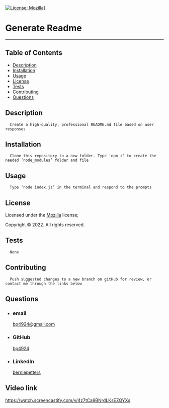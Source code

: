 [![License: Mozilla}](https://img.shields.io/static/v1?label=License&message=Mozilla&color=yellow)](https://choosealicense.com/licenses/mpl-2.0/)
  # Generate Readme            
  ---
  ## Table of Contents
  - [Description](#description)
  - [Installation](#installation)
  - [Usage](#usage)
  - [License](#license)
  - [Tests](#tests)
  - [Contributing](#contributing)
  - [Questions](#questions)  
  
  ## Description 
      Create a high-quality, professional README.md file based on user responses 
  ## Installation 
      Clone this repository to a new folder. Type 'npm i' to create the needed ‘node_modules’ folder and file  
  ## Usage 
      Type ‘node index.js’ in the terminal and respond to the prompts 
  ## License 
        
  Licensed under the [Mozilla](https://choosealicense.com/licenses/mpl-2.0/) license;
  
  Copyright © 2022. All rights reserved.
  ## Tests 
      None
  ## Contributing 
      Push suggested changes to a new branch on gitHub for review, or contact me through the links below 
  
  ## Questions 
  - ### email 
    <a href="mailTo: bp4924@gmail.com?subject=Hello!" alt="" >bp4924@gmail.com</a> 
  - ### GitHub 
    [bp4924](https://github.com/bp4924)  
  - ### LinkedIn 
    [berniepetters](https://linkedin.com/in/berniepetters)

  ## Video link 
  https://watch.screencastify.com/v/4z7tCa9BNrdLKsEZQYXs